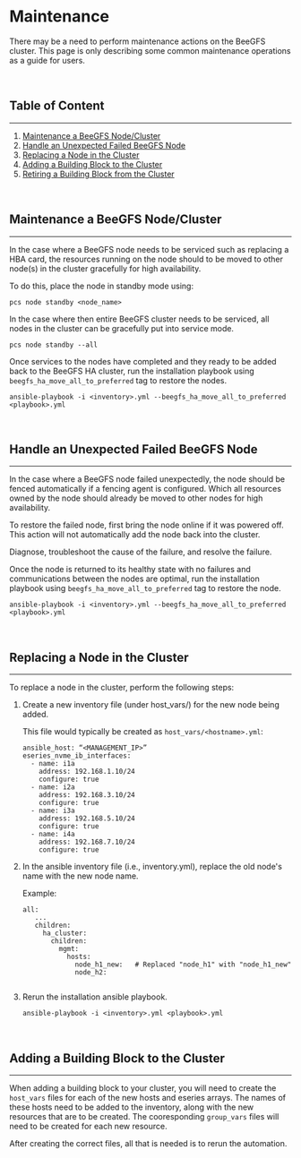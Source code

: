 # Maintenance
There may be a need to perform maintenance actions on the BeeGFS cluster. This page is only describing
some common maintenance operations as a guide for users.

<br>

## Table of Content
------------
1. [Maintenance a BeeGFS Node/Cluster](#maintenance-a-beegfs-nodecluster)
2. [Handle an Unexpected Failed BeeGFS Node](#handle-an-unexpected-failed-beegfs-node)
3. [Replacing a Node in the Cluster](#replacing-a-node-in-the-cluster)
4. [Adding a Building Block to the Cluster](#adding-a-building-block-to-the-cluster)
5. [Retiring a Building Block from the Cluster](#retiring-a-building-block-from-the-cluster)

<br>

<a name="maintenance-a-beegfs-nodecluster"></a>
## Maintenance a BeeGFS Node/Cluster
------------
In the case where a BeeGFS node needs to be serviced such as replacing a HBA card, the resources running on the node
should to be moved to other node(s) in the cluster gracefully for high availability.

To do this, place the node in standby mode using:
    
    pcs node standby <node_name>

In the case where then entire BeeGFS cluster needs to be serviced, all nodes in the cluster can be gracefully put into 
service mode.

    pcs node standby --all

Once services to the nodes have completed and they ready to be added back to the BeeGFS HA cluster, run the
installation playbook using `beegfs_ha_move_all_to_preferred` tag to restore the nodes.

    ansible-playbook -i <inventory>.yml --beegfs_ha_move_all_to_preferred <playbook>.yml

<br>

<a name="handle-an-unexpected-failed-beegfs-node"></a>
## Handle an Unexpected Failed BeeGFS Node
------------
In the case where a BeeGFS node failed unexpectedly, the node should be fenced automatically if a fencing agent is 
configured. Which all resources owned by the node should already be moved to other nodes for high availability.

To restore the failed node, first bring the node online if it was powered off. This action will not automatically add
the node back into the cluster.

Diagnose, troubleshoot the cause of the failure, and resolve the failure.

Once the node is returned to its healthy state with no failures and communications between the nodes are optimal, 
run the installation playbook using `beegfs_ha_move_all_to_preferred` tag to restore the node.

    ansible-playbook -i <inventory>.yml --beegfs_ha_move_all_to_preferred <playbook>.yml

<br>

<a name="replacing-a-node-in-the-cluster"></a>
## Replacing a Node in the Cluster
------------
To replace a node in the cluster, perform the following steps:

1. Create a new inventory file (under host_vars/) for the new node being added.

   This file would typically be created as `host_vars/<hostname>.yml`:
   ```
   ansible_host: “<MANAGEMENT_IP>”
   eseries_nvme_ib_interfaces:
     - name: i1a
       address: 192.168.1.10/24
       configure: true
     - name: i2a
       address: 192.168.3.10/24
       configure: true
     - name: i3a
       address: 192.168.5.10/24
       configure: true
     - name: i4a
       address: 192.168.7.10/24
       configure: true
   ```
2. In the ansible inventory file (i.e., inventory.yml), replace the old node's name with the new node name.

   Example:
   ```
   all:
      ...
      children:
        ha_cluster:
          children:
            mgmt:
              hosts:
                node_h1_new:   # Replaced "node_h1" with "node_h1_new" 
                node_h2:
         
   ```
3. Rerun the installation ansible playbook.
   ```
   ansible-playbook -i <inventory>.yml <playbook>.yml
   ```

<br>

<a name="adding-a-building-block-to-the-cluster"></a>
## Adding a Building Block to the Cluster
------------

When adding a building block to your cluster, you will need to create the `host_vars` files for each of the new hosts and 
eseries arrays. The names of these hosts need to be added to the inventory, along with the new resources that are to be
created. The cooresponding `group_vars` files will need to be created for each new resource. 

After creating the correct files, all that is needed is to rerun the automation.

<br>